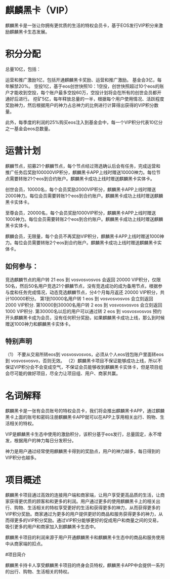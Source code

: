 # 麒麟黑卡（VIP）

麒麟黑卡是一张让你拥有更优质的生活的特权会员卡，基于EOS发行VIP积分来激励麒麟黑卡生态发展。


# 积分分配

总量10亿，包括：

运营和推广激励1亿，包括开通麒麟黑卡奖励、运营和推广激励。
基金会3亿，每年解禁20%。
空投1亿，基于eos创世快照10：1空投，创世快照超过10个eos的账户才能收到空投，每个账户最多空投60万，空投计划将会在所有的创世会员都开通好后进行。
挖矿5亿，每年释放总量的一半，根据每个用户使用情况、活跃程度奖励神力，然后根据用户的神力占总神力的比例进行计算得出获得的VIP积分数量。

此外，每季度的利润的25%购买eos注入到基金会中，每一个VIP积分代表10亿分之一基金会eos总数量。


# 运营计划

麒麟节点，招募21个麒麟节点，每个节点经过筛选确认后会有任务，完成运营和推广任务后奖励100000VIP积分，麒麟黑卡APP上线时赠送10000神力。每位节点需要转账21个eos到合约账户。麒麟黑卡成功上线时赠送麒麟黑卡实体卡。

创世会员，10000名，每个会员奖励2000VIP积分，麒麟黑卡APP上线时赠送2000神力。每位会员需要转账1个eos到合约账户。麒麟黑卡成功上线时赠送麒麟黑卡实体卡。

至尊会员，20000名，每个会员奖励1000VIP积分，麒麟黑卡APP上线时赠送1000神力。每位会员需要转账2个eos到合约账户。麒麟黑卡成功上线时赠送麒麟黑卡实体卡。

麒麟会员，无限量，每个会员不再奖励VIP积分，麒麟黑卡APP上线时赠送1000神力。每位会员需要转账2个eos到合约账户。麒麟黑卡成功上线时赠送麒麟黑卡实体卡。


## 如何参与：
 竞选麒麟节点的用户转 21 eos 到 vosvosvosvos 会返回 20000 VIP积分，仅限50名，然后50名用户竞选21个麒麟节点，没有竞选成功的成为备用节点，根据参与度和任务完成情况，动态竞选麒麟节点，分4个月每月返还  20000 VIP积分，共计100000积分。
 第1到10000名用户转 1 eos 到 vosvosvosvos 会立刻返回 2000 VIP积分.
 第10000到30000名用户转 2 eos 到 vosvosvosvos 会立刻返回 1000 VIP积分.
 第30000名以后的用户可以通过转 2 eos 到 vosvosvosvos 预约开头麒麟黑卡成为会员，没有任何积分奖励，如果麒麟黑卡成功上线，那么到时候赠送1000神力和麒麟黑卡实体卡。

## 特别声明
（1） 不要从交易所转eos到 vosvosvosvos，必须从个人eos钱包账户里面转eos到 vosvosvosvo，否则无效。
（2）麒麟黑卡项目不保证能够成功上线，所以不保证VIP积分会不会变成空气，不保证会员能够收到麒麟黑卡实体卡，但是项目组会尽可能的做好项目，尽全力让项目组、用户、商家共赢。



# 名词解释

麒麟黑卡是一张有会员账号的特权会员卡，我们将会推出麒麟黑卡APP，通过麒麟黑卡上面的账号和密码注册麒麟黑卡APP就可以在APP上享用相关出行、购物、生活相关的特权。

VIP是麒麟黑卡生态中使用的激励积分，该积分基于eos发行，总量固定，永不增发，根据用户的神力每日分发积分。

神力是用户通过经常使用麒麟黑卡得到的奖励点，用户的神力越多，每日得到的VIP积分也越多。

# 项目概述

麒麟黑卡项目通过高效的连接用户端和商家端，让用户享受更高品质的生活，让商家获得更优质的顾客和和更多的利润。用户通过更多的使用麒麟黑卡上的相关出行、购物、生活相关的特权享受更好的生活和获得更多的神力，从而获得更多的VIP积分奖励。商家通过为更多的用户提供更好的商品和服务获得更多的神力，从而得更多的VIP积分奖励。通过VIP积分能够更好的促成用户和商量之间的交易，吸引更多的用户和商家加入到麒麟黑卡生态中。

麒麟黑卡项目的利润来源于用户开通麒麟黑卡和麒麟黑卡生态中的商品和服务使用中从商家端的扣点。


#项目简介

麒麟黑卡持卡人享受麒麟黑卡项目的终身会员特权，麒麟黑卡APP中会提供一系列的出行、购物、生活相关的特权。










